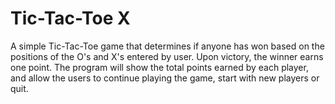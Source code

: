 # Tic-Tac-Toe X
A simple Tic-Tac-Toe game that determines if anyone has won based on the positions of the O's and X's entered by user.  Upon victory, the winner earns one point. The program will show the total points earned by each player, and allow the users to continue playing the game, start with new players or quit.
